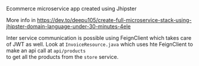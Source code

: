 Ecommerce microservice app created using Jhipster

More info in https://dev.to/deepu105/create-full-microservice-stack-using-jhipster-domain-language-under-30-minutes-4ele


Inter service communication is possible using FeignClient which takes care of JWT as well.
Look at ```InvoiceResource.java``` which uses hte FeignClient to make an api call at ```api/products```\
to get all the products from the ```store``` service.

